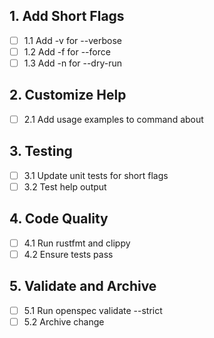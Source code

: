 ## 1. Add Short Flags
- [ ] 1.1 Add -v for --verbose
- [ ] 1.2 Add -f for --force
- [ ] 1.3 Add -n for --dry-run

## 2. Customize Help
- [ ] 2.1 Add usage examples to command about

## 3. Testing
- [ ] 3.1 Update unit tests for short flags
- [ ] 3.2 Test help output

## 4. Code Quality
- [ ] 4.1 Run rustfmt and clippy
- [ ] 4.2 Ensure tests pass

## 5. Validate and Archive
- [ ] 5.1 Run openspec validate --strict
- [ ] 5.2 Archive change